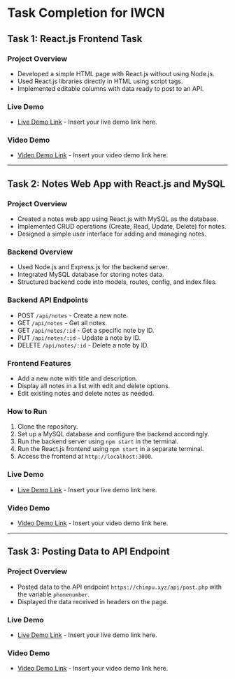 # Task Completion for IWCN

## Task 1: React.js Frontend Task

### Project Overview
- Developed a simple HTML page with React.js without using Node.js.
- Used React.js libraries directly in HTML using script tags.
- Implemented editable columns with data ready to post to an API.

### Live Demo
- [Live Demo Link](#) - Insert your live demo link here.

### Video Demo
- [Video Demo Link](#) - Insert your video demo link here.

---

## Task 2: Notes Web App with React.js and MySQL

### Project Overview
- Created a notes web app using React.js with MySQL as the database.
- Implemented CRUD operations (Create, Read, Update, Delete) for notes.
- Designed a simple user interface for adding and managing notes.

### Backend Overview
- Used Node.js and Express.js for the backend server.
- Integrated MySQL database for storing notes data.
- Structured backend code into models, routes, config, and index files.

### Backend API Endpoints
- POST `/api/notes` - Create a new note.
- GET `/api/notes` - Get all notes.
- GET `/api/notes/:id` - Get a specific note by ID.
- PUT `/api/notes/:id` - Update a note by ID.
- DELETE `/api/notes/:id` - Delete a note by ID.

### Frontend Features
- Add a new note with title and description.
- Display all notes in a list with edit and delete options.
- Edit existing notes and delete notes as needed.

### How to Run
1. Clone the repository.
2. Set up a MySQL database and configure the backend accordingly.
3. Run the backend server using `npm start` in the terminal.
4. Run the React.js frontend using `npm start` in a separate terminal.
5. Access the frontend at `http://localhost:3000`.

### Live Demo
- [Live Demo Link](#) - Insert your live demo link here.

### Video Demo
- [Video Demo Link](#) - Insert your video demo link here.

---

## Task 3: Posting Data to API Endpoint

### Project Overview
- Posted data to the API endpoint `https://chimpu.xyz/api/post.php` with the variable `phonenumber`.
- Displayed the data received in headers on the page.

### Live Demo
- [Live Demo Link](#) - Insert your live demo link here.

### Video Demo
- [Video Demo Link](#) - Insert your video demo link here.

